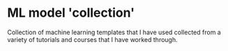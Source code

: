# ML model 'collection'
Collection of machine learning templates that I have used collected from a variety of tutorials and courses that I have worked through.
